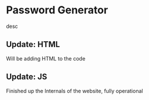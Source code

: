 # Password Generator

desc  

## Update: HTML  

Will be adding HTML to the code

## Update: JS  

Finished up the Internals of the website, fully operational